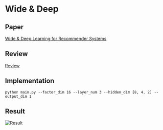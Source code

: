 # Wide & Deep

## Paper 
[Wide & Deep Learning for Recommender Systems](https://arxiv.org/abs/1606.07792)

## Review
[Review](https://velog.io/@sangwu99/Wide-Deep-Learning-for-Recommender-Systems-2016-DLRS)

## Implementation 
    
```
python main.py --factor_dim 16 --layer_num 3 --hidden_dim [8, 4, 2] --output_dim 1
```

## Result
![Result](../../img/WD.png)